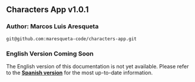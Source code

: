 ## Characters App v1.0.1

### Author: Marcos Luis Aresqueta

`git@github.com:maresqueta-code/characters-app.git`

### English Version Coming Soon

The English version of this documentation is not yet available. Please refer to the **[Spanish version](README.md)** for the most up-to-date information.
